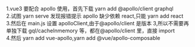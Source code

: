 1.vue3 要配合 apollo 使用，首先下载 yarn add @apollo/client graphql  
2.试图 yarn serve 发现报错提示 apollo 缺少依赖 react,只能 yarn add react  
3.然后在 main.js 设置 apolloClient,由于@apollo/client 是版本 3,所以不需要再单独下载 gql/cacheInmemory 等，都在@apollo/client 里，直接 import  
4.然后 yarn add vue-apollo,yarn add @vue/apollo-composable
